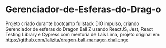 # Gerenciador-de-Esferas-do-Drag-o
Projeto criado durante bootcamp fullstack DIO impulso, criando Gerenciador de esferas do Dragon Ball Z usando ReactJS, Jest, React Testing Library e Cypress com mentoria de Laís Lima, projeto original em: https://github.com/lalizita/dragon-ball-manager-challenge
